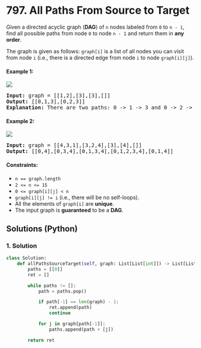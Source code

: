 # 797. All Paths From Source to Target
Given a directed acyclic graph (**DAG**) of `n` nodes labeled from `0` to `n - 1`, find all possible paths from node `0` to node `n - 1` and return them in **any order**.

The graph is given as follows: `graph[i]` is a list of all nodes you can visit from node `i` (i.e., there is a directed edge from node `i` to node `graph[i][j]`).

#### Example 1:
![](https://assets.leetcode.com/uploads/2020/09/28/all_1.jpg)
<pre>
<strong>Input:</strong> graph = [[1,2],[3],[3],[]]
<strong>Output:</strong> [[0,1,3],[0,2,3]]
<strong>Explanation:</strong> There are two paths: 0 -> 1 -> 3 and 0 -> 2 -> 3.
</pre>

#### Example 2:
![](https://assets.leetcode.com/uploads/2020/09/28/all_2.jpg)
<pre>
<strong>Input:</strong> graph = [[4,3,1],[3,2,4],[3],[4],[]]
<strong>Output:</strong> [[0,4],[0,3,4],[0,1,3,4],[0,1,2,3,4],[0,1,4]]
</pre>

#### Constraints:
* `n == graph.length`
* `2 <= n <= 15`
* `0 <= graph[i][j] < n`
* `graph[i][j] != i` (i.e., there will be no self-loops).
* All the elements of `graph[i]` are **unique**.
* The input graph is **guaranteed** to be a **DAG**.

## Solutions (Python)

### 1. Solution
```Python
class Solution:
    def allPathsSourceTarget(self, graph: List[List[int]]) -> List[List[int]]:
        paths = [[0]]
        ret = []

        while paths != []:
            path = paths.pop()

            if path[-1] == len(graph) - 1:
                ret.append(path)
                continue

            for j in graph[path[-1]]:
                paths.append(path + [j])

        return ret
```
